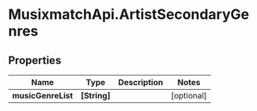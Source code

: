 # MusixmatchApi.ArtistSecondaryGenres

## Properties
Name | Type | Description | Notes
------------ | ------------- | ------------- | -------------
**musicGenreList** | **[String]** |  | [optional] 


